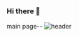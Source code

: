 ### Hi there 👋

<!--
**FullStackJinnnn/FullStackjinnnn** is a ✨ _special_ ✨ repository because its `README.md` (this file) appears on your GitHub profile.

Here are some ideas to get you started:

- 🔭 I’m currently working on ...
- 🌱 I’m currently learning ...
- 👯 I’m looking to collaborate on ...
- 🤔 I’m looking for help with ...
- 💬 Ask me about ...
- 📫 How to reach me: ...
- 😄 Pronouns: ...
- ⚡ Fun fact: ...
-->
main page--
![header](https://capsule-render.vercel.app/api?type=waving&color=gradient&height=120&animation=fadeIn&section=footer&text=Hello~-nl-%100🐢🐢🐢&fontColor=d6ace6&fontAlign=70)
